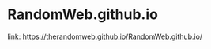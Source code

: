 # RandomWeb.github.io
link: https://therandomweb.github.io/RandomWeb.github.io/ 

<a href="#" class="button big"></a>

